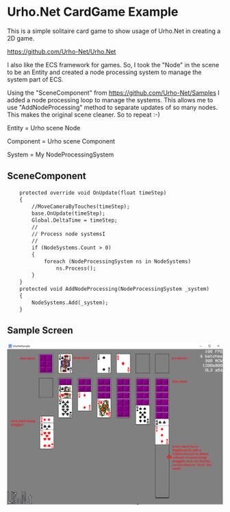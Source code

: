 # Urho.Net CardGame Example
This is a simple solitaire card game to show usage of Urho.Net in creating a 2D game. 

https://github.com/Urho-Net/Urho.Net 

I also like the ECS framework for games. So, I took the "Node" in the scene to be an Entity and created a node processing system to manage the system part of ECS.

Using the "SceneComponent" from https://github.com/Urho-Net/Samples I added a node processing loop to manage the systems.  This allows me to use "AddNodeProcessing" method to separate updates of so many nodes.  This makes the original scene cleaner. So to repeat :-)

Entity = Urho scene Node

Component = Urho scene Component

System = My NodeProcessingSystem

## SceneComponent
        protected override void OnUpdate(float timeStep)
        {
            //MoveCameraByTouches(timeStep);
            base.OnUpdate(timeStep);
            Global.DeltaTime = timeStep;
            //
            // Process node systemsI
            //
            if (NodeSystems.Count > 0)
            {
                foreach (NodeProcessingSystem ns in NodeSystems)
                    ns.Process();
            }
        }
        protected void AddNodeProcessing(NodeProcessingSystem _system)
        {
            NodeSystems.Add(_system);
        }

## Sample Screen

![game image](CardGameScreen.png)
